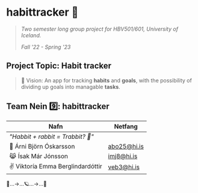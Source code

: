 # **habittracker**  🦖
 
> _Two semester long group project for HBV501/601, University of Iceland._
>
> _Fall '22 - Spring '23_

## Project Topic: Habit tracker

> 👀 Vision: An app for tracking **habits** and **goals**, with the possibility of dividing up goals into managable **tasks**.


## Team Nein 9️⃣: habittracker

| Nafn                           | Netfang      | 
| ------------------------------ | ------------ | 
| _"Habbit + rabbit = Trabbit? 🐇"_    |              | 
| 🧸 Árni Björn Óskarsson           | abo25@hi.is  | 
| 😹 Ísak Már Jónsson           | imj8@hi.is  | 
| ✌️ Viktoría Emma Berglindardóttir | veb3@hi.is   |



🛫...->...🪐...->...🌌
